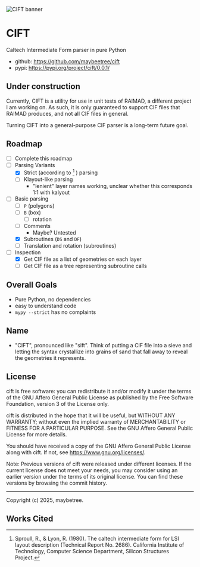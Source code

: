 ![CIFT banner](img/raima-cift-banner.png)

# CIFT
Caltech Intermediate Form parser in pure Python

- github: <https://github.com/maybeetree/cift>
- pypi: <https://pypi.org/project/cift/0.0.1/>

## Under construction

Currently, CIFT is a utility for use in unit tests of RAIMAD,
a different project I am working on.
As such, it is only guaranteed to support CIF files that RAIMAD produces,
and not all CIF files in general.

Turning CIFT into a general-purpose CIF parser is a long-term future goal.

## Roadmap

- [ ] Complete this roadmap
- [ ] Parsing Variants
    - [x] Strict (according to [^1] ) parsing
    - [ ] Klayout-like parsing
        - "lenient" layer names working,
            unclear whether this corresponds 1:1 with kalyout
- [ ] Basic parsing
    - [ ] `P` (polygons)
    - [ ] `B` (box)
        - [ ] rotation
    - [ ] Comments
        - Maybe? Untested
    - [x] Subroutines (`DS` and `DF`)
    - [ ] Translation and rotation (subroutines)
- [ ] Inspection
    - [x] Get CIF file as a list of geometries on each layer
    - [ ] Get CIF file as a tree representing subroutine calls

## Overall Goals
- Pure Python, no dependencies
- easy to understand code
- `mypy --strict` has no complaints

## Name
- "CIFT", pronounced like "sift".
Think of putting a CIF file into a sieve
and letting the syntax crystallize into grains of sand
that fall away to reveal the geometries it represents.

## License

cift is free software: you can redistribute it and/or modify it under the terms
of the GNU Affero General Public License as published by the Free Software
Foundation, version 3 of the License only.

cift is distributed in the hope that it will be useful, but WITHOUT ANY
WARRANTY; without even the implied warranty of MERCHANTABILITY or FITNESS FOR A
PARTICULAR PURPOSE. See the GNU Affero General Public License for more details.

You should have received a copy of the GNU Affero General Public License along
with cift. If not, see <https://www.gnu.org/licenses/>. 

Note: Previous versions of cift were released under different licenses. If the
current license does not meet your needs, you may consider using an earlier
version under the terms of its original license. You can find these versions by
browsing the commit history.

---

Copyright (c) 2025, maybetree.


## Works Cited

[^1]: Sproull, R., & Lyon, R. (1980).
The caltech intermediate form for LSI layout description
(Technical Report No. 2686).
California Institute of Technology, Computer Science
Department, Silicon Structures Project.

